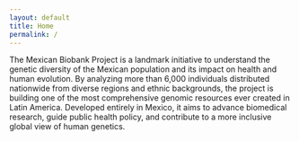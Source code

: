 ```yaml
---
layout: default
title: Home
permalink: /
---
```

<section id="index">
        <p>The Mexican Biobank Project is a landmark initiative to understand the genetic diversity of the Mexican population and its impact on health and human evolution. By analyzing more than 6,000 individuals distributed nationwide from diverse regions and ethnic backgrounds, the project is building one of the most comprehensive genomic resources ever created in Latin America. Developed entirely in Mexico, it aims to advance biomedical research, guide public health policy, and contribute to a more inclusive global view of human genetics.</p>
</section>
